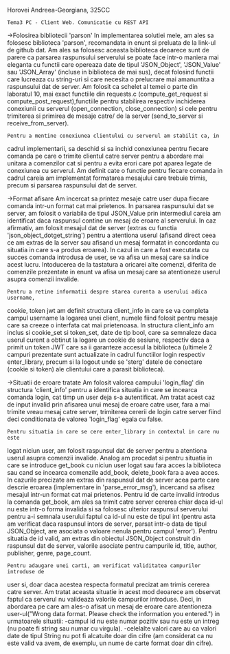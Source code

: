 Horovei Andreea-Georgiana, 325CC

	Tema3 PC - Client Web. Comunicatie cu REST API

->Folosirea bibliotecii 'parson'
	In implementarea solutiei mele, am ales sa folosesc biblioteca 'parson', 
recomandata in enunt si preluata de la link-ul de github dat. Am ales sa folosesc 
aceasta biblioteca deoarece sunt de parere ca parsarea raspunsului serverului 
se poate face intr-o maniera mai eleganta cu functii care opereaza date de tipul 
'JSON_Object', 'JSON_Value' sau 'JSON_Array' (incluse in biblioteca de mai sus), 
decat folosind functii care lucreaza cu string-uri si care necesita o prelucrare
mai amanuntita a raspunsului dat de server.
	Am folosit ca schelet al temei o parte din laboratul 10, mai exact functiile
din requests.c (compute_get_request si compute_post_request),functiile 
pentru stabilirea respectiv inchiderea conexiunii cu serverul (open_connection, 
close_connection) si cele pentru trimiterea si primirea de mesaje catre/ de la 
server (send_to_server si receive_from_server).

	Pentru a mentine conexiunea clientului cu serverul am stabilit ca, in
cadrul implementarii, sa deschid si sa inchid conexiunea pentru fiecare comanda
pe care o trimite clientul catre server pentru a abordare mai unitara a comenzilor
cat si pentru a evita erori care pot aparea legate de conexiunea cu serverul.
Am definit cate o functie pentru fiecare comanda in cadrul careia am implementat 
formatarea mesajului care trebuie trimis, precum si parsarea raspunsului dat 
de server.

->Format afisare
	Am incercat sa printez mesaje catre user dupa fiecare comanda intr-un format 
cat mai prietenos. In parsarea raspunsului dat se server, am folosit o variabila
de tipul JSON_Value prin intermediul careia am identificat daca raspunsul contine 
un mesaj de eroare al serverului. In caz afirmativ, am folosit mesajul dat de 
server (extras cu functia 'json_object_dotget_string') pentru a atentiona userul 
(afisand direct ceea ce am extras de la server sau afisand un mesaj formatat in 
concordanta cu situatia in care s-a produs eroarea). In cazul in care a fost
executata cu succes comanda introdusa de user, se va afisa un mesaj care sa 
indice acest lucru. Intoducerea de la tastatura a oricarei alte comenzi, diferita 
de comenzile prezentate in enunt va afisa un mesaj care sa atentioneze userul
asupra comenzii invalide.


	Pentru a retine informatii despre starea curenta a userului adica username, 
cookie, token jwt am definit structura client_info in care se va completa campul
username la logarea unei client, numele fiind folosit pentru mesaje care
sa creeze o interfata cat mai prietenoasa. In structura client_info am inclus si 
cookie_set si token_set, date de tip bool, care sa semnaleze daca userul curent
a obtinut la logare un cookie de sesiune, respectiv daca a primit un token JWT 
care sa ii garanteze accesul la biblioteca (ultimele 2 campuri prezentate sunt
actualizate in cadrul functiilor login respectiv enter_library, precum si la 
logout unde se 'sterg' datele de conectare (cookie si token) ale clientului 
care a parasit biblioteca). 

->Situatii de eroare tratate
	Am folosit valorea campului 'login_flag' din structura 'client_info' pentru
a identifica situatia in care se incearca comanda login, cat timp un user deja
s-a autentificat. Am tratat acest caz de input invalid prin afisarea unui mesaj 
de eroare catre user, fara a mai trimite vreau mesaj catre server, trimiterea 
cererii de login catre server fiind deci conditionata de valorea 'login_flag'
egala cu false.
	
	Pentru situatia in care se cere enter_library in contextul in care nu este
logat niciun user, am folosit raspunsul dat de server pentru a atentiona userul
asupra comenzii invalide. Analog am procedat si pentru situatia in care se 
introduce get_book cu niciun user logat sau fara acces la biblioteca sau cand 
se incearca comenzile add_book, delete_book fara a avea acces. In cazurile
precizate am extras din raspunsul dat de server acea parte care descrie eroarea
(implementare in 'parse_error_msg'), incercand sa afisez mesajul intr-un format 
cat mai prietenos.
	Pentru id de carte invalid introdus la comanda get_book, am ales sa trimit 
catre server cererea chiar daca id-ul nu este intr-o forma invalida si sa folosesc
ulterior raspunsul serverului pentru a-i semnala userului faptul ca id-ul nu este 
de tipul int (pentru asta am verificat daca raspunsul intors de server, parsat 
intr-o data de tipul JSON_Object, are asociata o valoare nenula pentru campul
'error'). Pentru situatia de id valid, am extras din obiectul JSON_Object 
construit din raspunsul dat de server, valorile asociate pentru campurile 
id, title, author, publisher, genre, page_count.
	
	Pentru adaugare unei carti, am verificat validitatea campurilor introduse de 
user si, doar daca acestea respecta formatul precizat am trimis cererea catre 
server. Am tratat aceasta situatie in acest mod deoarece am observat faptul ca
serverul nu valideaza valorile campurilor introduse. Deci, in abordarea pe care 
am ales-o afisat un mesaj de eroare care atentioneza user-ul("Wrong data format. 
Please check the information you entered.") in urmatoarele situatii:
	-campul id nu este numar pozitiv sau nu este un intreg (nu poate fi string 
sau numar cu virgula).
	-celelalte valori care au ca valori date de tipul String nu pot fi alcatuite 
doar din cifre (am considerat ca nu este valid va avem, de exemplu, un nume de 
carte format doar din cifre).